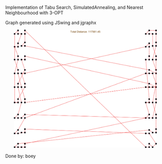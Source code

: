 Implementation of Tabu Search, SimulatedAnnealing, and Nearest Neighbourhood with 3-OPT

Graph generated using JSwing and jgraphx

<p align="center">
  <img src="/TSP%20Solution%20for%20Tabu%20Search.jpg" width="450" title="hover text" alt="TSP solution for Tabu Search">
</p>

Done by: boey